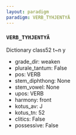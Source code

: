 ```yaml
---
layout: paradigm
paradigm: VERB_TYHJENTYÄ
---
```

### ` VERB_TYHJENTYÄ `

Dictionary class52 t~n y
* grade_dir: weaken
* plurale_tantum: False
* pos: VERB
* stem_diphthong: None
* stem_vowel: None
* upos: VERB
* harmony: front
* kotus_av: J
* kotus_tn: 52
* clitics: False
* possessive: False
